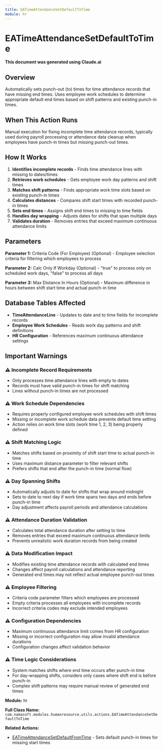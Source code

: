 ```yaml
---
title: EATimeAttendanceSetDefaultToTime
module: hr
---
```



<div class='entity-flows'>

# EATimeAttendanceSetDefaultToTime

**This document was generated using Claude.ai**

## Overview

Automatically sets punch-out (to) times for time attendance records that have missing end times. Uses employee work schedules to determine appropriate default end times based on shift patterns and existing punch-in times.

## When This Action Runs

Manual execution for fixing incomplete time attendance records, typically used during payroll processing or attendance data cleanup when employees have punch-in times but missing punch-out times.

## How It Works

1. **Identifies incomplete records** - Finds time attendance lines with missing to dates/times
2. **Retrieves work schedules** - Gets employee work day patterns and shift times
3. **Matches shift patterns** - Finds appropriate work time slots based on existing punch-in times
4. **Calculates distances** - Compares shift start times with recorded punch-in times
5. **Sets end times** - Assigns shift end times to missing to time fields
6. **Handles day wrapping** - Adjusts dates for shifts that span multiple days
7. **Validates duration** - Removes entries that exceed maximum continuous attendance limits

## Parameters

**Parameter 1:** Criteria Code (For Employee) (Optional) - Employee selection criteria for filtering which employees to process

**Parameter 2:** Calc Only If Workday (Optional) - "true" to process only on scheduled work days, "false" to process all days

**Parameter 3:** Max Distance In Hours (Optional) - Maximum difference in hours between shift start time and actual punch-in time

## Database Tables Affected

- **TimeAttendanceLine** - Updates to date and to time fields for incomplete records
- **Employee Work Schedules** - Reads work day patterns and shift definitions
- **HR Configuration** - References maximum continuous attendance settings

## Important Warnings

### ⚠️ Incomplete Record Requirements
- Only processes time attendance lines with empty to dates
- Records must have valid punch-in times for shift matching
- Lines without punch-in times are not processed

### ⚠️ Work Schedule Dependencies
- Requires properly configured employee work schedules with shift times
- Missing or incomplete work schedule data prevents default time setting
- Action relies on work time slots (work time 1, 2, 3) being properly defined

### ⚠️ Shift Matching Logic
- Matches shifts based on proximity of shift start time to actual punch-in time
- Uses maximum distance parameter to filter relevant shifts
- Prefers shifts that end after the punch-in time (normal flow)

### ⚠️ Day Spanning Shifts
- Automatically adjusts to date for shifts that wrap around midnight
- Sets to date to next day if work time spans two days and ends before punch-in time
- Day adjustment affects payroll periods and attendance calculations

### ⚠️ Attendance Duration Validation
- Calculates total attendance duration after setting to time
- Removes entries that exceed maximum continuous attendance limits
- Prevents unrealistic work duration records from being created

### ⚠️ Data Modification Impact
- Modifies existing time attendance records with calculated end times
- Changes affect payroll calculations and attendance reporting
- Generated end times may not reflect actual employee punch-out times

### ⚠️ Employee Filtering
- Criteria code parameter filters which employees are processed
- Empty criteria processes all employees with incomplete records
- Incorrect criteria codes may exclude intended employees

### ⚠️ Configuration Dependencies
- Maximum continuous attendance limit comes from HR configuration
- Missing or incorrect configuration may allow invalid attendance durations
- Configuration changes affect validation behavior

### ⚠️ Time Logic Considerations
- System matches shifts where end time occurs after punch-in time
- For day-wrapping shifts, considers only cases where shift end is before punch-in
- Complex shift patterns may require manual review of generated end times

**Module:** hr

**Full Class Name:** `com.namasoft.modules.humanresource.utils.actions.EATimeAttendanceSetDefaultToTime`

**Related Actions:**
- [EATimeAttendanceSetDefaultFromTime](EATimeAttendanceSetDefaultFromTime.md) - Sets default punch-in times for missing start times


</div>